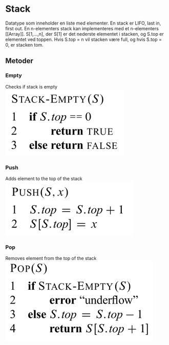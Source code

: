 # Stack

Datatype som inneholder en liste med elementer. En stack er LIFO, last in, first out. En n-elementers stack kan implementeres med et n-elementers [[Array]]. S[1,...,n], der S[1] er det nederste elementet i stacken, og S.top er elementet ved toppen. Hvis S.top = n vil stacken være full, og hvis S.top = 0, er stacken tom. 

## Metoder

### Empty
Checks if stack is empty
![stack_empty](bilder/StackEmpty.png)

### Push
Adds element to the top of the stack
![stack_push](/bilder/StackPush.png)

### Pop
Removes element from the top of the stack
![stack_push](bilder/StackPop.png)